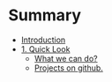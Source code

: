 # Summary

* [Introduction](README.md)
* [1. Quick Look](Quick_Look/quick_look_on_github_md.md)
   * [What we can do?](Quick_Look/what_we_can_do.md)
   * [Projects on github.](Quick_Look/projects_on_github.md)

